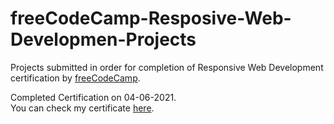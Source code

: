 # freeCodeCamp-Resposive-Web-Developmen-Projects
Projects submitted in order for completion of Responsive Web Development certification by <a href="https://www.freecodecamp.org/">freeCodeCamp</a>.

Completed Certification on 04-06-2021. <br/>
You can check my certificate <a href="https://freecodecamp.org/certification/freakingud/responsive-web-design">here</a>.
